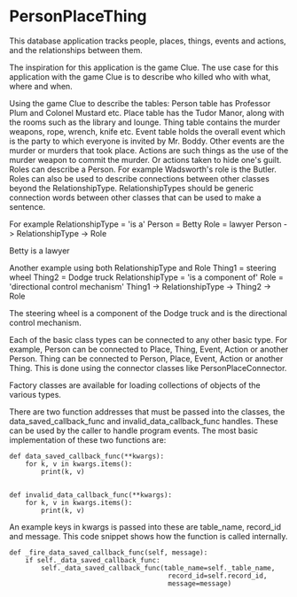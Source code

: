 # PersonPlaceThing
This database application tracks people, places, things, events and actions, and the relationships between them.

The inspiration for this application is the game Clue. 
The use case for this application with the game Clue is to describe who killed who with what, where and when.

Using the game Clue to describe the tables:
Person table has Professor Plum and Colonel Mustard etc.
Place table has the Tudor Manor, along with the rooms such as the library and lounge.
Thing table contains the murder weapons, rope, wrench, knife etc.
Event table holds the overall event which is the party to which everyone is invited by Mr. Boddy.
Other events are the murder or murders that took place.
Actions are such things as the use of the murder weapon to commit the murder. Or actions taken to hide one's guilt.
Roles can describe a Person. For example Wadsworth's role is the Butler. 
Roles can also be used to describe connections between other classes beyond the RelationshipType.
RelationshipTypes should be generic connection words between other classes that can be used to make a sentence.

For example RelationshipType = 'is a'
Person = Betty
Role = lawyer
Person -> RelationshipType -> Role

Betty is a lawyer

Another example using both RelationshipType and Role
Thing1 = steering wheel
Thing2 = Dodge truck
RelationshipType = 'is a component of'
Role = 'directional control mechanism'
Thing1 -> RelationshipType -> Thing2 -> Role

The steering wheel is a component of the Dodge truck and is the directional control mechanism.

Each of the basic class types can be connected to any other basic type.
For example, Person can be connected to Place, Thing, Event, Action or another Person.
Thing can be connected to Person, Place, Event, Action or another Thing.
This is done using the connector classes like PersonPlaceConnector.

Factory classes are available for loading collections of objects of the various types.

There are two function addresses that must be passed into the classes, 
the data_saved_callback_func and invalid_data_callback_func handles.
These can be used by the caller to handle program events.
The most basic implementation of these two functions are:

    def data_saved_callback_func(**kwargs):
        for k, v in kwargs.items():
            print(k, v)
    
    
    def invalid_data_callback_func(**kwargs):
        for k, v in kwargs.items():
            print(k, v)

An example keys in kwargs is passed into these are table_name, record_id and message.
This code snippet shows how the function is called internally.

    def _fire_data_saved_callback_func(self, message):
        if self._data_saved_callback_func:
            self._data_saved_callback_func(table_name=self._table_name,
                                            record_id=self.record_id,
                                            message=message)